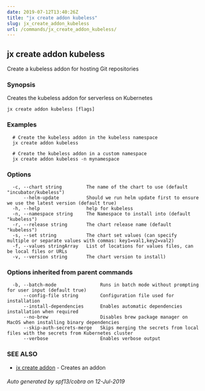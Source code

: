 ```yaml
---
date: 2019-07-12T13:40:26Z
title: "jx create addon kubeless"
slug: jx_create_addon_kubeless
url: /commands/jx_create_addon_kubeless/
---
```

## jx create addon kubeless

Create a kubeless addon for hosting Git repositories

### Synopsis

Creates the kubeless addon for serverless on Kubernetes

```
jx create addon kubeless [flags]
```

### Examples

```
  # Create the kubeless addon in the kubeless namespace
  jx create addon kubeless
  
  # Create the kubeless addon in a custom namespace
  jx create addon kubeless -n mynamespace
```

### Options

```
  -c, --chart string         The name of the chart to use (default "incubator/kubeless")
      --helm-update          Should we run helm update first to ensure we use the latest version (default true)
  -h, --help                 help for kubeless
  -n, --namespace string     The Namespace to install into (default "kubeless")
  -r, --release string       The chart release name (default "kubeless")
  -s, --set string           The chart set values (can specify multiple or separate values with commas: key1=val1,key2=val2)
  -f, --values stringArray   List of locations for values files, can be local files or URLs
  -v, --version string       The chart version to install)
```

### Options inherited from parent commands

```
  -b, --batch-mode                Runs in batch mode without prompting for user input (default true)
      --config-file string        Configuration file used for installation
      --install-dependencies      Enables automatic dependencies installation when required
      --no-brew                   Disables brew package manager on MacOS when installing binary dependencies
      --skip-auth-secrets-merge   Skips merging the secrets from local files with the secrets from Kubernetes cluster
      --verbose                   Enables verbose output
```

### SEE ALSO

* [jx create addon](/commands/jx_create_addon/)	 - Creates an addon

###### Auto generated by spf13/cobra on 12-Jul-2019
